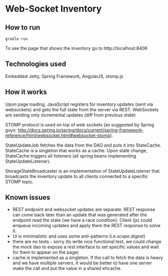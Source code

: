 # Web-Socket Inventory

## How to run
    gradle run

To see the page that shows the inventory go to http://localhost:8406

## Technologies used
Embedded Jetty, Spring Framework, AngularJS, stomp.js

## How it works
Upon page loading, JavaScript registers for inventory updates (sent via websockets) and gets the full state from the server via REST.
WebSockets are sending only incremental updates (diff from previous state)

STOMP protocol is used on top of web sockets 
(as suggested by Spring guys: http://docs.spring.io/spring/docs/current/spring-framework-reference/html/websocket.html#websocket-stomp).

StateUpdateJob fetches the data from the DAO and puts it into StateCache. 
StateCache is a singleton that works as a cache. 
Upon state change, StateCache triggers all listeners (all spring beans implementing StateUpdateListener).

StorageStateBroadcaster is an implementation of StateUpdateListener that broadcasts the inventory update to all clients connected to a specific STOMP topic.

## Known issues
- REST endpoint and websocket updates are separate. 
REST response can come back later than an update that was generated after the endpoint read the state (we have a race condition). 
Client (js) could enqueue incoming updates and apply them the REST response to solve it.
- UI is minimalistic and uses some anti-patterns (i.e.$scope.$digest)
- there are no tests - sorry (to write nice functional test, we could change the mock dao to expose a rest interface to set specific values and wait for them to appear on the page)
- cache is implemented as a singleton. If the call to fetch the data is heavy and we have multiple servers, it would be better to have one server make the call and put the value in a shared ehcache.